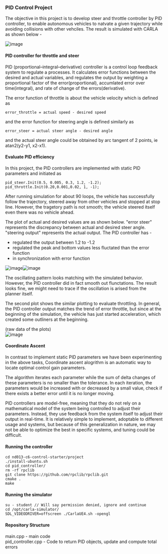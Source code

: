 ### PID Control Project
The objective in this project is to develop steer and throttle controller by PID controller, to enable autonomous vehicles to natvate a given trajectory while avoiding collisions with other vehciles.   The result is simulated with CARLA as shown below -

![image](https://user-images.githubusercontent.com/21034990/227677040-d2c6a13e-592f-4516-ab59-d3f5f6cd2783.png)

#### PID controller for throttle and steer
PID (proportional–integral–derivative) controller is a control loop feedback system to regulate a processes.   It calculates error functions between the desired and actual variables, and regulates the output by weighting a proportional factor of the error(proportional), accumlated error over time(integral), and rate of change of the errors(derivative).

The error function of throttle is about the vehicle velocity which is defined as

```
error_throttle = actual speed - desired speed
```

and the error function for steering angle is defined similarly as 
```
error_steer = actual steer angle - desired angle
```
and the actual steer angle could be obtained by arc tangent of 2 points, ie atan2(y2-y1, x2-x1).

#### Evaluate PID efficiency
In this project, the PID controllers are implemented with static PID parameters and initiated as 

```
pid_steer.Init(0.5, 0.005, 0.3, 1.2, -1.2);
pid_throttle.Init(0.20,0.001,0.02, 1, -1);
```

After running simulation for about 90 loops, the vehicle has successfully follow the trajectory, steered away from other vehicles and stopped at stop line.  However, the tragetory path is not smooth;  the vehicle steered itself even there was no vehicle ahead.

The plot of actual and desired values are as shown below.   "error steer" represents the discrepancy between actual and desired steer angle.  "steering output" represents the actual output.  The PID controller has -

- regulated the output between 1.2 to -1.2
- regulated the peak and bottom values less fluctated than the error function
- in synchronization with error function

![image](https://user-images.githubusercontent.com/21034990/227737543-80fca415-8a48-46ef-8839-8a3e2d92baf8.png)![image](https://user-images.githubusercontent.com/21034990/227737557-dbc24f11-c2ab-4f57-a3d1-33923c19a320.png)

The oscillating pattern looks matching with the simulated behavior.  However, the PID controller did in fact smooth out flunctations.  The result looks fine, we might need to trace if the oscillation is arised from the planner itself.

The second plot shows the similar plotting to evaluate throttling.  In general, the PID controller output matches the trend of error throttle, but since at the beginning of the simulation, the vehicle has just started acceleration, which created some outliners at the beginning.

(raw data of the plots)<br>
![image](https://user-images.githubusercontent.com/21034990/227737609-225bdebd-04e8-430b-826d-d843037bf1c7.png)

#### Coordinate Ascent

In contrast to implement static PID parameters we have been experimenting in the above tasks, Coordinate ascent alogrithm is an automatic way to locate optimal control gain parameters.

The algorithm iterates each parameter while the sum of delta changes of these parameters is no smaller than the tolerance.  In each iteration, the parameters would be increased with or decreased by a small value, check if there exists a better error until it is no longer moving.   

PID controllers are model-free, meaning that they do not rely on a mathematical model of the system being controlled to adjust their parameters. Instead, they use feedback from the system itself to adjust their output in real-time. It is relatively simple to implement, adoptable to different usage and systems, but because of this generalization in nature, we may not be able to optimize the best in specific systems, and tuning could be difficult.

#### Running the controller
```
cd nd013-c6-control-starter/project
./install-ubuntu.sh
cd pid_controller/
rm -rf rpclib
git clone https://github.com/rpclib/rpclib.git
cmake .
make
```

#### Running the simulator
```
su - student // Will say permission denied, ignore and continue
cd /opt/carla-simulator/
SDL_VIDEODRIVER=offscreen ./CarlaUE4.sh -opengl
```
#### Repository Structure
main.cpp - main code<br>
pid_controller.cpp - Code to return PID objects, update and compute total errors
